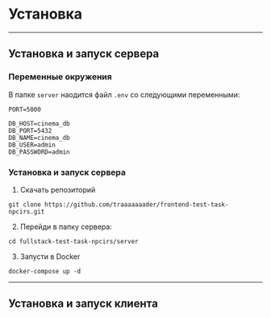 # Установка

---

## Установка и запуск сервера

### Переменные окружения

В папке `server` наодится файл `.env` со следующими переменными:

```env
PORT=5000

DB_HOST=cinema_db
DB_PORT=5432
DB_NAME=cinema_db
DB_USER=admin
DB_PASSWORD=admin
```

### Установка и запуск сервера

1. Скачать репозиторий

```
git clone https://github.com/traaaaaaader/frontend-test-task-npcirs.git
```

2. Перейди в папку сервера:

```
cd fullstack-test-task-npcirs/server
```

3. Запусти в Docker

```
docker-compose up -d
```

---

## Установка и запуск клиента
